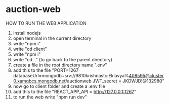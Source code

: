 # auction-web

HOW TO RUN THE WEB APPLICATION

1) install nodejs
2) open terminal in the current directory
3) write "npm i"
4) write "cd client"
5) write "npm i"
6) write "cd .."  (to go back to the parent directory)
7) create a file in the root directory name ".env"
8) add this to the file
"PORT=1267
databaseUrl=mongodb+srv://9810krishnastc:Eklavya%408595@cluster0.xamqbcs.mongodb.net/auctionweb
JWT_secret = JKDWJD!@132980"
9) now go to client folder and create a .env file
10) add this to the file
"REACT_APP_API = http://127.0.0.1:1267"
11) to run the web write "npm run dev"
